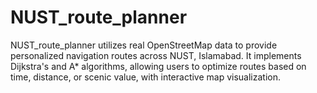# NUST_route_planner
NUST_route_planner utilizes real OpenStreetMap data to provide personalized navigation routes across NUST, Islamabad. It implements Dijkstra's and A* algorithms, allowing users to optimize routes based on time, distance, or scenic value, with interactive map visualization.
